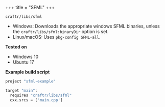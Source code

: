 +++
title = "SFML"
+++

`craftr/libs/sfml`


* Windows: Downloads the appropriate windows SFML binaries, unless the
  `craftr/libs/sfml:binaryDir` option is set.
* Linux/macOS:  Uses `pkg-config SFML-all`.

__Tested on__

* Windows 10
* Ubuntu 17

__Example build script__

```python
project "sfml-example"

target "main":
  requires "craftr/libs/sfml"
  cxx.srcs = ['main.cpp']
```

